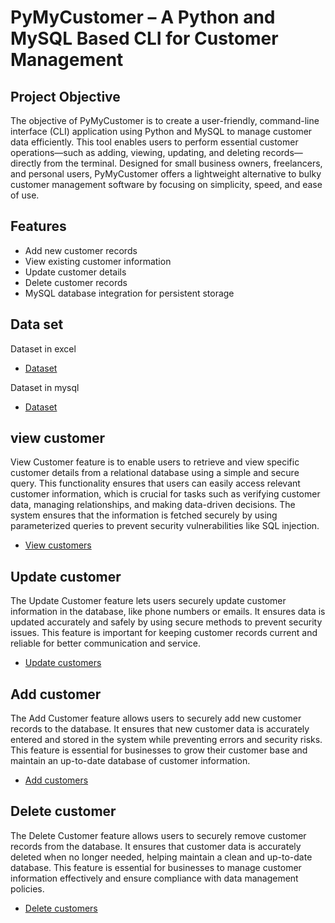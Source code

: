 # PyMyCustomer – A Python and MySQL Based CLI for Customer Management
## Project Objective
The objective of PyMyCustomer is to create a user-friendly, command-line interface (CLI) application using Python and MySQL to manage customer data efficiently. This tool enables users to perform essential customer operations—such as adding, viewing, updating, and deleting records—directly from the terminal. Designed for small business owners, freelancers, and personal users, PyMyCustomer offers a lightweight alternative to bulky customer management software by focusing on simplicity, speed, and ease of use.
## Features
- Add new customer records
- View existing customer information
- Update customer details
- Delete customer records
- MySQL database integration for persistent storage
## Data set
Dataset in excel
- <a href="https://github.com/Uma160803/PyMy-Customer-/blob/main/customers%20data%20in%20excel%20form">Dataset</a>

Dataset in mysql 
- <a href="https://github.com/Uma160803/PyMy-Customer-/blob/main/mysql%20customers.sql">Dataset</a>
## view customer
View Customer feature is to enable users to retrieve and view specific customer details from a relational database using a simple and secure query. This functionality ensures that users can easily access relevant customer information, which is crucial for tasks such as verifying customer data, managing relationships, and making data-driven decisions. The system ensures that the information is fetched securely by using parameterized queries to prevent security vulnerabilities like SQL injection.
- <a href="https://github.com/Uma160803/PyMy-Customer-/blob/main/View%20customer">View customers</a>
## Update customer
The Update Customer feature lets users securely update customer information in the database, like phone numbers or emails. It ensures data is updated accurately and safely by using secure methods to prevent security issues. This feature is important for keeping customer records current and reliable for better communication and service.
- <a href="https://github.com/Uma160803/PyMy-Customer-/blob/main/update%20customer.ipynb"> Update customers</a>
## Add customer
The Add Customer feature allows users to securely add new customer records to the database. It ensures that new customer data is accurately entered and stored in the system while preventing errors and security risks. This feature is essential for businesses to grow their customer base and maintain an up-to-date database of customer information.
- <a href="https://github.com/Uma160803/PyMy-Customer-/blob/main/Add%20customers"> Add customers</a>
## Delete customer
The Delete Customer feature allows users to securely remove customer records from the database. It ensures that customer data is accurately deleted when no longer needed, helping maintain a clean and up-to-date database. This feature is essential for businesses to manage customer information effectively and ensure compliance with data management policies.
- <a href="https://github.com/Uma160803/PyMy-Customer-/blob/main/delete%20customer"> Delete customers</a>
